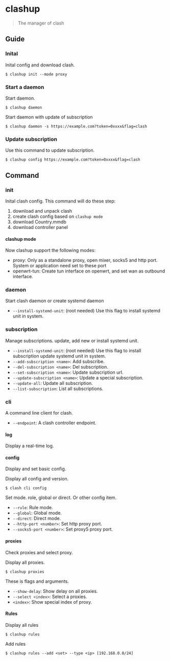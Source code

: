 # clashup

> The manager of clash

## Guide

### Inital

Inital config and download clash.

```shell
$ clashup init --mode proxy
```

### Start a daemon

Start daemon.
```shell
$ clashup daemon
```

Start daemon with update of subscription

```shell
$ clashup daemon -s https://example.com?token=0xxxx&flag=clash
```

### Update subscription

Use this command to update subscription.

```shell
$ clashup config https://example.com?token=0xxxx&flag=clash
```

## Command

### init

Inital clash config. This command will do these step:

1. download and unpack clash
2. create clash config based on `clashup mode`
3. download Country.mmdb
4. download controller panel

#### clashup mode

Now clashup support the following modes:

- proxy: Only as a standalone proxy, open mixer, socks5 and http port. System or application need set to these port 
- openwrt-tun: Create tun interface on openwrt, and set wan as outbound interface.

### daemon

Start clash daemon or create systemd daemon

- `--install-systemd-unit`: (root needed) Use this flag to install systemd unit in system.

### subscription

Manage subscriptions. update, add new or install systemd unit.

- `--install-systemd-unit`: (root needed) Use this flag to install subscription update systemd unit in system.
- `--add-subscription <name>`: Add subscribe.
- `--del-subscription <name>`: Del subscription.
- `--set-subscription <name>`: Update subscription url.
- `--update-subscription <name>`: Update a special subscription.
- `--update-all`: Update all subscription.
- `--list-subscription`: List all subscriptions.

### cli

A command line client for clash.

- `--endpoint`: A clash controller endpoint.

#### log

Display a real-time log.

#### config

Display and set basic config.

Display all config and version.

```shell
$ clash cli config
```

Set mode. role, global or direct. Or other config item.

- `--rule`: Rule mode.
- `--global`: Global mode.
- `--direct`: Direct mode.
- `--http-port <number>`: Set http proxy port.
- `--socks5-port <number>`: Set proxy5 proxy port.

#### proxies

Check proxies and select proxy.

Display all proxies.

```shell
$ clashup proxies
```

These is flags and arguments.

- `--show-delay`: Show delay on all proxies.
- `--select <index>`: Select a proxies.
- `<index>`: Show special index of proxy.

#### Rules

Display all rules

```shell
$ clashup rules
```

Add rules

```shell
$ clashup rules --add <set> --type <ip> [192.168.0.0/24]
```

